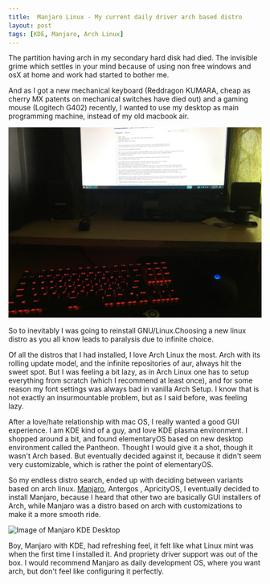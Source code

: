 ```yaml
---
title:  Manjaro Linux - My current daily driver arch based distro
layout: post
tags: [KDE, Manjaro, Arch Linux]
---
```


The partition having arch in my secondary hard disk had died. The invisible grime which settles 
in your mind because of using non free windows and osX at home and work had started to bother me.

And as I got a new mechanical keyboard (Reddragon KUMARA, cheap as cherry MX patents on mechanical switches have died out) 
and a gaming mouse (Logitech G402) recently, I wanted to use my desktop as main programming machine,
instead of my old macbook air.

![My Current PC with keyboard and mouse](/assets/images/uploads/2017-03-20-my-desktop.JPG)

So to inevitably I was going to reinstall GNU/Linux.Choosing a new linux distro as you all know 
leads to paralysis due to infinite choice.

Of all the distros that I had installed, I love Arch Linux the most. Arch with its rolling
update model, and the infinite repositories of aur, always hit the sweet spot. 
But I was feeling a bit lazy, as in Arch Linux one
has to setup everything from scratch (which I recommend at least once), and for some reason my font settings was always 
bad in vanilla Arch Setup. I know that is not exactly an insurmountable problem, but as I said before, was feeling lazy.

After a love/hate relationship with mac OS, I really wanted a good GUI experience. I am KDE kind of a guy, and love KDE plasma
environment. I shopped around a bit, and found elementaryOS based on new desktop environment called the Pantheon. 
Thought I would give it a shot, though it wasn't Arch based. But eventually decided against it, because it didn't seem 
very customizable, which is rather the point of elementaryOS.

So my endless distro search, ended up with deciding between variants based on arch linux. [Manjaro](https://manjaro.org/get-manjaro/), Antergos , ApricityOS, I eventually
decided to install Manjaro, because I heard that other two are basically GUI installers of Arch, while Manjaro was a distro
based on arch with customizations to make it a more smooth ride.

![Image of Manjaro KDE Desktop](https://manjaro.org/wp-content/uploads/2017/03/kde-170.png)

Boy, Manjaro with KDE, had refreshing feel, it felt like what Linux mint was when the first time I installed it. And 
propriety driver support was out of the box. I would recommend Manjaro as daily development OS, where you want arch,
but don't feel like configuring it perfectly.
